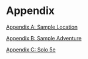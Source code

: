 # Appendix

[Appendix A: Sample Location](./A1_Sample_Location/Sample_Location.md)

[Appendix B: Sample Adventure](./A2_Sample_Adventure/Sample_Adventure.md)

[Appendix C: Solo 5e](./A3_Solo_Free5e/Solo_Free5e.md)

